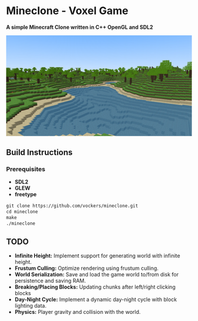 # Mineclone - Voxel Game
**A simple Minecraft Clone written in C++ OpenGL and SDL2**

![preview_01.png](assets/images/preview_01.png)

## Build Instructions
### Prerequisites
- **SDL2**
- **GLEW**
- **freetype**

```
git clone https://github.com/vockers/mineclone.git
cd mineclone
make
./mineclone
```

## TODO
- **Infinite Height:** Implement support for generating world with infinite height.
- **Frustum Culling:** Optimize rendering using frustum culling.
- **World Serialization:** Save and load the game world to/from disk for persistence and saving RAM.
- **Breaking/Placing Blocks:** Updating chunks after left/right clicking blocks
- **Day-Night Cycle:** Implement a dynamic day-night cycle with block lighting data.
- **Physics:** Player gravity and collision with the world.